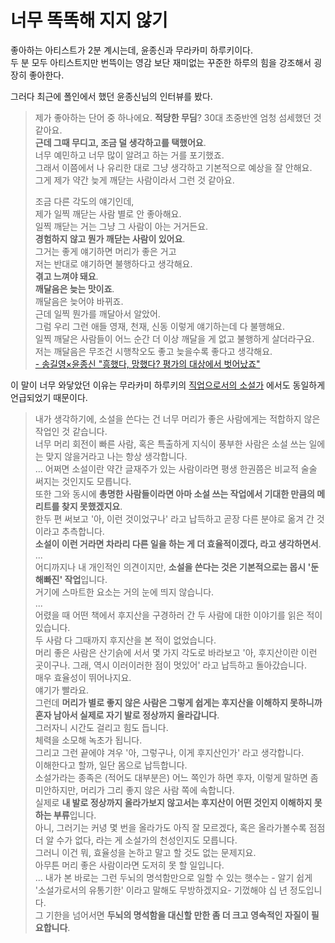 # 너무 똑똑해 지지 않기

좋아하는 아티스트가 2분 계시는데, 윤종신과 무라카미 하루키이다.  
두 분 모두 아티스트지만 번뜩이는 영감 보단 재미없는 꾸준한 하루의 힘을 강조해서 굉장히 좋아한다.  
  
그러다 최근에 폴인에서 했던 윤종신님의 인터뷰를 봤다.

> 제가 좋아하는 단어 중 하나에요.
> **적당한 무딤**?
> 30대 초중반엔 엄청 섬세했던 것 같아요.  
> **근데 그때 무디고, 조금 덜 생각하고를 택했어요**.  
> 너무 예민하고 너무 많이 알려고 하는 거를 포기했죠.  
> 그래서 이쯤에서 나 유리한 대로 그냥 생각하고 기본적으로 예상을 잘 안해요.  
> 그게 제가 약간 늦게 깨닫는 사람이라서 그런 것 같아요.  
> 
> 조금 다른 각도의 얘기인데,  
> 제가 일찍 깨닫는 사람 별로 안 좋아해요.  
> 일찍 깨닫는 거는 그냥 그 사람이 아는 거거든요.  
> **경험하지 않고 뭔가 깨닫는 사람이 있어요**.  
> 그거는 좋게 얘기하면 머리가 좋은 거고  
> 저는 반대로 얘기하면 불행하다고 생각해요.  
> **겪고 느껴야 돼요**.  
> **깨달음은 늦는 맛이죠**.  
> 깨달음은 늦어야 바뀌죠.  
> 근데 일찍 뭔가를 깨달아서 알았어.  
> 그럼 우리 그런 애들 영재, 천재, 신동 이렇게 얘기하는데 다 불행해요.  
> 일찍 깨달은 사람들이 어느 순간 더 이상 깨달을 게 없고 불행하게 살더라구요.  
> 저는 깨달음은 무조건 시행착오도 좋고 늦을수록 좋다고 생각해요.  
> [- 송길영×윤종신 "흥했다, 망했다? 평가의 대상에서 벗어났죠"](https://www.youtube.com/watch?v=2zAvsHWIkiI)

이 말이 너무 와닿았던 이유는 무라카미 하루키의 [직업으로서의 소설가](https://product.kyobobook.co.kr/detail/S000001123668) 에서도 동일하게 언급되었기 때문이다.

> 내가 생각하기에, 소설을 쓴다는 건 너무 머리가 좋은 사람에게는 적합하지 않은 작업인 것 같습니다.  
> 너무 머리 회전이 빠른 사람, 혹은 특출하게 지식이 풍부한 사람은 소설 쓰는 일에는 맞지 않을거라고 나는 항상 생각합니다.  
> ...
> 어쩌면 소설이란 약간 글재주가 있는 사람이라면 평생 한권쯤은 비교적 술술 써지는 것인지도 모릅니다.  
> 또한 그와 동시에 **총명한 사람들이라면 아마 소설 쓰는 작업에서 기대한 만큼의 메리트를 찾지 못했겠지요**.  
> 한두 편 써보고 '아, 이런 것이었구나' 라고 납득하고 곧장 다른 분야로 옮겨 간 것이라고 추측합니다.  
> **소설이 이런 거라면 차라리 다른 일을 하는 게 더 효율적이겠다, 라고 생각하면서**.  
> ...  
> 어디까지나 내 개인적인 의견이지만, **소설을 쓴다는 것은 기본적으로는 몹시 '둔해빠진' 작업**입니다.  
> 거기에 스마트한 요소는 거의 눈에 띄지 않습니다.  
> ...  
> 어렸을 때 어떤 책에서 후지산을 구경하러 간 두 사람에 대한 이야기를 읽은 적이 있습니다.  
> 두 사람 다 그때까지 후지산을 본 적이 없었습니다.  
> 머리 좋은 사람은 산기슭에 서서 몇 가지 각도로 바라보고 '아, 후지산이란 이런 곳이구나. 그래, 역시 이러이러한 점이 멋있어' 라고 납득하고 돌아갔습니다.  
> 매우 효율성이 뛰어나지요.  
> 얘기가 빨라요.  
> 그런데 **머리가 별로 좋지 않은 사람은 그렇게 쉽게는 후지산을 이해하지 못하니까 혼자 남아서 실제로 자기 발로 정상까지 올라갑니다**.  
> 그러자니 시간도 걸리고 힘도 듭니다.  
> 체력을 소모해 녹초가 됩니다.  
> 그리고 그런 끝에야 겨우 '아, 그렇구나, 이게 후지산인가' 라고 생각합니다.  
> 이해한다고 할까, 일단 몸으로 납득합니다.  
> 소설가라는 종족은 (적어도 대부분은) 어느 쪽인가 하면 후자, 이렇게 말하면 좀 미안하지만, 머리가 그리 좋지 않은 사람 쪽에 속합니다.  
> 실제로 **내 발로 정상까지 올라가보지 않고서는 후지산이 어떤 것인지 이해하지 못하는 부류**입니다.  
> 아니, 그러기는 커녕 몇 번을 올라가도 아직 잘 모르겠다, 혹은 올라가볼수록 점점 더 알 수가 없다, 라는 게 소설가의 천성인지도 모릅니다.  
> 그러니 이건 뭐, 효율성을 논하고 말고 할 것도 없는 문제지요.  
> 아무튼 머리 좋은 사람이라면 도저히 못 할 일입니다.  
> ...
> 내가 본 바로는 그런 두뇌의 명석함만으로 일할 수 있는 햇수는 - 알기 쉽게 '소설가로서의 유통기한' 이라고 말해도 무방하겠지요- 기껐해야 십 년 정도입니다.  
> 그 기한을 넘어서면 **두뇌의 명석함을 대신할 만한 좀 더 크고 영속적인 자질이 필요합니다**.  
> 